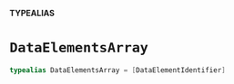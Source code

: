 **TYPEALIAS**

# `DataElementsArray`

```swift
typealias DataElementsArray = [DataElementIdentifier]
```
